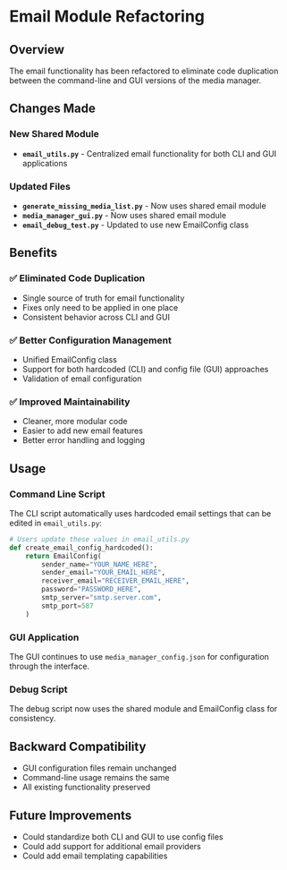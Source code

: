 # Email Module Refactoring

## Overview
The email functionality has been refactored to eliminate code duplication between the command-line and GUI versions of the media manager.

## Changes Made

### New Shared Module
- **`email_utils.py`** - Centralized email functionality for both CLI and GUI applications

### Updated Files
- **`generate_missing_media_list.py`** - Now uses shared email module
- **`media_manager_gui.py`** - Now uses shared email module  
- **`email_debug_test.py`** - Updated to use new EmailConfig class

## Benefits

### ✅ Eliminated Code Duplication
- Single source of truth for email functionality
- Fixes only need to be applied in one place
- Consistent behavior across CLI and GUI

### ✅ Better Configuration Management
- Unified EmailConfig class
- Support for both hardcoded (CLI) and config file (GUI) approaches
- Validation of email configuration

### ✅ Improved Maintainability
- Cleaner, more modular code
- Easier to add new email features
- Better error handling and logging

## Usage

### Command Line Script
The CLI script automatically uses hardcoded email settings that can be edited in `email_utils.py`:

```python
# Users update these values in email_utils.py
def create_email_config_hardcoded():
    return EmailConfig(
        sender_name="YOUR_NAME_HERE",
        sender_email="YOUR_EMAIL_HERE",
        receiver_email="RECEIVER_EMAIL_HERE",
        password="PASSWORD_HERE",
        smtp_server="smtp.server.com",
        smtp_port=587
    )
```

### GUI Application
The GUI continues to use `media_manager_config.json` for configuration through the interface.

### Debug Script
The debug script now uses the shared module and EmailConfig class for consistency.

## Backward Compatibility
- GUI configuration files remain unchanged
- Command-line usage remains the same
- All existing functionality preserved

## Future Improvements
- Could standardize both CLI and GUI to use config files
- Could add support for additional email providers
- Could add email templating capabilities
